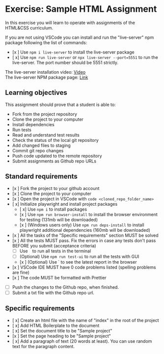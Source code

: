 # Exercise: Sample HTML Assignment

In this exercise you will learn to operate with assignments of the HTML&CSS curriculum.

If you are not using VSCode you can install and run the "live-server" npm package following the list of commands:

- [x ] Use `npm i live-server` to install the live-server package
- [ x] Use `npm run live-server` or `npx live-server --port=5551` to run the live-server. The port number should be 5551 strictly.

The live-server installation video: [Video](https://www.loom.com/share/ca99ebec79d14bfa9fc4dd012661f919?sid=0c702a22-c5bd-4608-93d2-0643aecb4b07)  
The live-server NPM package page: [Link](https://www.npmjs.com/package/live-server)

## Learning objectives

This assignment should prove that a student is able to:

- Fork from the project repository
- Clone the project to your computer
- Install dependencies
- Run tests
- Read and understand test results
- Check the status of the local git repository
- Add changed files to staging
- Commit git repo changes
- Push code updated to the remote repository
- Submit assignments as Github repo URLs

## Standard requirements

- [x ] Fork the project to your github account
- [x ] Clone the project to your computer
- [x ] Open the project in VSCode with `code <cloned_repo_folder_name>`
- [ x] Initialize playwright and install project packages
  - [ x] Use `npm i` to install packages
  - [x ] Use `npm run browser-install` to install the browser environment for testing (131mb will be downloaded)
  - [x ] (Windows users only) Use `npm run deps-install` to install playwright additional dependencies (160mb will be downloaded)
- [x ] All the tasks of the "Specific requirements" section MUST be solved
- [x ] All the tests MUST pass. Fix the errors in case any tests don't pass BEFORE you submit (acceptance criteria)
  - [ ] Use `
` to run all tests in the terminal
  - [ ] (Optional) Use `npm run test-ui` to run all the tests with GUI
  - [x ] (Optional) Use
    ` to see the latest report in the browser
- [x ] VSCode IDE MUST have 0 code problems listed (spelling problems are fine)
- [x ] The code MUST be formatted with Prettier
- [ ] Push the changes to the Github repo, when finished.
- [ ] Submit a txt file with the Github repo url.

## Specific requirements

- [ x] Create an html file with the name of "index" in the root of the project
- [ x] Add HTML Boilerplate to the document
- [ x] Set the document title to be "Sample project"
- [x ] Set the page heading to be "Sample project"
- [ x] Add a paragraph of text (20 words at least). You can use random text for the paragraph content.
